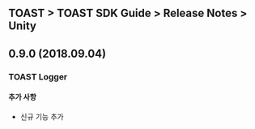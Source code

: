 ## TOAST > TOAST SDK Guide > Release Notes > Unity

## 0.9.0 (2018.09.04)

### TOAST Logger

#### 추가 사항

* 신규 기능 추가